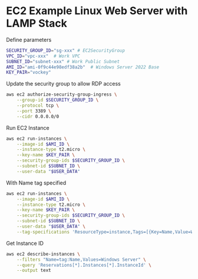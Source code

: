 # EC2 Example Linux Web Server with LAMP Stack

Define parameters

```bash
SECURITY_GROUP_ID="sg-xxx" # EC2SecurityGroup
VPC_ID="vpc-xxx"  # Work VPC
SUBNET_ID="subnet-xxx" # Work Public Subnet
AMI_ID="ami-0f9c44e98edf38a2b"  # Windows Server 2022 Base
KEY_PAIR="vockey"
```

Update the security group to allow RDP access

```bash
aws ec2 authorize-security-group-ingress \
    --group-id $SECURITY_GROUP_ID \
    --protocol tcp \
    --port 3389 \
    --cidr 0.0.0.0/0
```

Run EC2 Instance

```bash
aws ec2 run-instances \
    --image-id $AMI_ID \
    --instance-type t2.micro \
    --key-name $KEY_PAIR \
    --security-group-ids $SECURITY_GROUP_ID \
    --subnet-id $SUBNET_ID \
    --user-data "$USER_DATA"
```

With Name tag specified

```bash
aws ec2 run-instances \
    --image-id $AMI_ID \
    --instance-type t2.micro \
    --key-name $KEY_PAIR \
    --security-group-ids $SECURITY_GROUP_ID \
    --subnet-id $SUBNET_ID \
    --user-data "$USER_DATA" \
    --tag-specifications 'ResourceType=instance,Tags=[{Key=Name,Value=Windows Server}]'
```

Get Instance ID

```bash
aws ec2 describe-instances \
    --filters "Name=tag:Name,Values=Windows Server" \
    --query 'Reservations[*].Instances[*].InstanceId' \
    --output text
```

